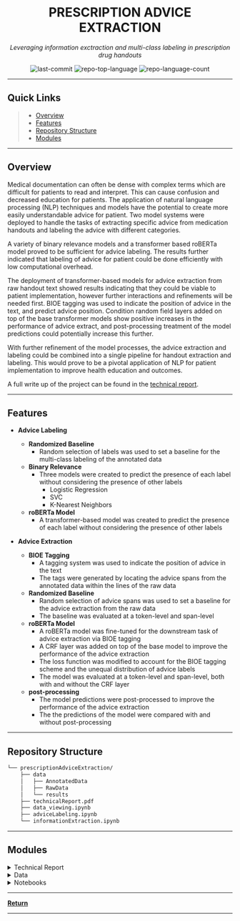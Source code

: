 <p align="center">
    <h1 align="center">PRESCRIPTION ADVICE EXTRACTION</h1>
</p>
<p align="center">
    <em>Leveraging information exctraction and multi-class labeling in prescription drug handouts</em>
</p>
<p align="center">
	<img src="https://img.shields.io/github/last-commit/Mattcalcaterra/prescriptionAdviceExtraction?style=flat&logo=git&logoColor=white&color=0080ff" alt="last-commit">
	<img src="https://img.shields.io/github/languages/top/Mattcalcaterra/prescriptionAdviceExtraction?style=flat&color=0080ff" alt="repo-top-language">
	<img src="https://img.shields.io/github/languages/count/Mattcalcaterra/prescriptionAdviceExtraction?style=flat&color=0080ff" alt="repo-language-count">
<p>
<hr>

##  Quick Links

> - [ Overview](#-overview)
> - [ Features](#-features)
> - [ Repository Structure](#-repository-structure)
> - [ Modules](#-modules)

---

##  Overview

Medical documentation can often be dense with complex terms which are difficult for patients to read and interpret. This can cause confusion and decreased education for patients. The application of natural language processing (NLP) techniques and models have the potential to create more easily understandable advice for patient. Two model systems were deployed to handle the tasks of extracting specific advice from medication handouts and labeling the advice with different categories. 

A variety of binary relevance models and a transformer based roBERTa model proved to be sufficient for advice labeling. The results further indicated that labeling of advice for patient could be done efficiently with low computational overhead. 

The deployment of transformer-based models for advice extraction from raw handout text showed results indicating that they could be viable to patient implementation, however further interactions and refinements will be needed first. BIOE tagging was used to indicate the position of advice in the text, and predict advice position. Condition random field layers added on top of the base transformer models show positive increases in the performance of advice extract, and post-processing treatment of the model predictions could potentially increase this further.

With further refinement of the model processes, the advice extraction and labeling could be combined into a single pipeline for handout extraction and labeling. This would prove to be a pivotal application of NLP for patient implementation to improve health education and outcomes.

A full write up of the project can be found in the [technical report](https://github.com/Mattcalcaterra/prescriptionAdviceExtraction/blob/master/technicalReport.pdf).

---

##  Features

- **Advice Labeling**
    - **Randomized Baseline**
        - Random selection of labels was used to set a baseline for the multi-class labeling of the annotated data
    - **Binary Relevance**
        - Three models were created to predict the presence of each label without considering the presence of other labels
            - Logistic Regression
            - SVC
            - K-Nearest Neighbors
    - **roBERTa Model**
        - A transformer-based model was created to predict the presence of each label without considering the presence of other labels

- **Advice Extraction**
    - **BIOE Tagging**
        - A tagging system was used to indicate the position of advice in the text
        - The tags were generated by locating the advice spans from the annotated data within the lines of the raw data
    - **Randomized Baseline**
        - Random selection of advice spans was used to set a baseline for the advice extraction from the raw data
        - The baseline was evaluated at a token-level and span-level
    - **roBERTa Model**
        - A roBERTa model was fine-tuned for the downstream task of advice extraction via BIOE tagging
        - A CRF layer was added on top of the base model to improve the performance of the advice extraction
        - The loss function was modified to account for the BIOE tagging scheme and the unequal distribution of advice labels
        - The model was evaluated at a token-level and span-level, both with and without the CRF layer
    - **post-processing**
        - The model predictions were post-processed to improve the performance of the advice extraction
        - The the predictions of the model were compared with and without post-processing

---

##  Repository Structure

```sh
└── prescriptionAdviceExtraction/
    ├── data
    │   ├── AnnotatedData
    │   ├── RawData
    │   └── results
    ├── technicalReport.pdf
    ├── data_viewing.ipynb
    ├── adviceLabeling.ipynb
    └── informationExtraction.ipynb
```

---

##  Modules

<details closed><summary>Technical Report</summary>

| File                                                                                                                                  | Summary                                                 |
| ---                                                                                                                                   | ---                                                     |
| [technicalReport](https://github.com/Mattcalcaterra/prescriptionAdviceExtraction/blob/master/technicalReport.pdf)                   | A technical report detailing the methods, results, and motivations of the project |

</details>


<details closed><summary>Data</summary>

| File                                                                                                                                  | Summary                                                 |
| ---                                                                                                                                   | ---                                                     |
| [AnnotatedData](https://github.com/Mattcalcaterra/prescriptionAdviceExtraction/blob/master/data/AnnotatedData)                   | Contains annotated prescription handout text data, indicating specific segments of advice with corresponding labels |
| [RawData](https://github.com/Mattcalcaterra/prescriptionAdviceExtraction/blob/master/data/RawData) | Contains raw handout text files for 92 classes of drugs |
| [results](https://github.com/Mattcalcaterra/prescriptionAdviceExtraction/blob/master/data/results)               | Model performance results data        |

</details>

<details closed><summary>Notebooks</summary>

| File                                                                                                                                  | Summary                                                 |
| ---                                                                                                                                   | ---                                                     |
| [data_viewing.ipynb](https://github.com/Mattcalcaterra/prescriptionAdviceExtraction/blob/master/data_viewing.ipynb)                   | Notebook setup to create visualizations of the model results data          |
| [informationExtraction.ipynb](https://github.com/Mattcalcaterra/prescriptionAdviceExtraction/blob/master/informationExtraction.ipynb) | Data pre-processing, label generation, baseline generation, model creation, and model evaluation for advice extraction from the raw data |
| [adviceLabeling.ipynb](https://github.com/Mattcalcaterra/prescriptionAdviceExtraction/blob/master/adviceLabeling.ipynb)               | Data pre-processing, baseline generation, model creation, and model evaluation and comparison for the multi-class labeling of the annotated data        |

</details>

---

[**Return**](#-quick-links)

---